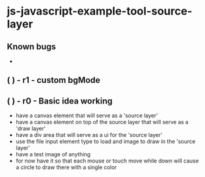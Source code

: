 # js-javascript-example-tool-source-layer

## Known bugs
* 

<!-- Maintenance -->


<!-- Additional Features -->


<!-- Minimum Viable Product -->

## ( ) - r1 - custom bgMode

## ( ) - r0 - Basic idea working
* have a canvas element that will serve as a 'source layer'
* have a canvas element on top of the source layer that will serve as a 'draw layer'
* have a div area that will serve as a ui for the 'source layer'
* use the file input element type to load and image to draw in the 'source layer'
* have a test image of anything
* for now have it so that each mouse or touch move while down will cause a circle to draw there with a single color 

